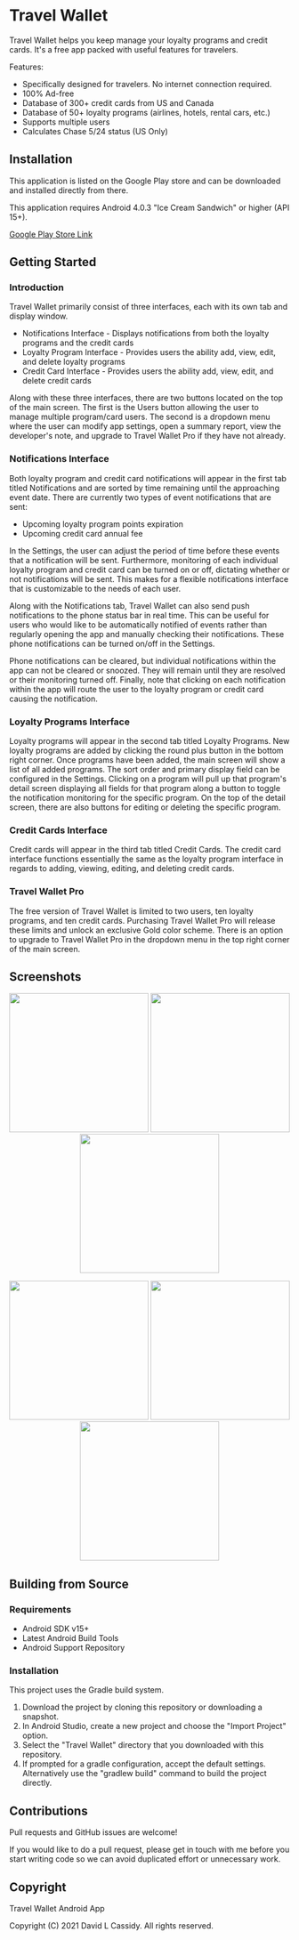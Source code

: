 
# Travel Wallet

Travel Wallet helps you keep manage your loyalty programs and credit cards. It's a free app packed with useful features for travelers.

Features:

- Specifically designed for travelers. No internet connection required.
- 100% Ad-free
- Database of 300+ credit cards from US and Canada
- Database of 50+ loyalty programs (airlines, hotels, rental cars, etc.)
- Supports multiple users
- Calculates Chase 5/24 status (US Only)

## Installation

This application is listed on the Google Play store and can be downloaded and installed directly from there.

This application requires Android 4.0.3 "Ice Cream Sandwich" or higher (API 15+).

[Google Play Store Link](https://play.google.com/store/apps/details?id=com.davidlcassidy.travelwallet "Travel Wallet")

## Getting Started

### Introduction

Travel Wallet primarily consist of three interfaces, each with its own tab and display window.

- Notifications Interface - Displays notifications from both the loyalty programs and the credit cards
- Loyalty Program Interface - Provides users the ability add, view, edit, and delete loyalty programs
- Credit Card Interface - Provides users the ability add, view, edit, and delete credit cards

Along with these three interfaces, there are two buttons located on the top of the main screen. The first is the Users button allowing the user to manage multiple program/card users. The second is a dropdown menu where the user can modify app settings, open a summary report, view the developer's note, and upgrade to Travel Wallet Pro if they have not already.

### Notifications Interface

Both loyalty program and credit card notifications will appear in the first tab titled Notifications and are sorted by time remaining until the approaching event date. There are currently two types of event notifications that are sent:

- Upcoming loyalty program points expiration
- Upcoming credit card annual fee

In the Settings, the user can adjust the period of time before these events that a notification will be sent. Furthermore, monitoring of each individual loyalty program and credit card can be turned on or off, dictating whether or not notifications will be sent. This makes for a flexible notifications interface that is customizable to the needs of each user.

Along with the Notifications tab, Travel Wallet can also send push notifications to the phone status bar in real time. This can be useful for users who would like to be automatically notified of events rather than regularly opening the app and manually checking their notifications. These phone notifications can be turned on/off in the Settings. 

Phone notifications can be cleared, but individual notifications within the app can not be cleared or snoozed. They will remain until they are resolved or their monitoring turned off. Finally, note that clicking on each notification within the app will route the user to the loyalty program or credit card causing the notification.

### Loyalty Programs Interface

Loyalty programs will appear in the second tab titled Loyalty Programs. New loyalty programs are added by clicking the round plus button in the bottom right corner. Once programs have been added, the main screen will show a list of all added programs. The sort order and primary display field can be configured in the Settings. Clicking on a program will pull up that program's detail screen displaying all fields for that program along a button to toggle the notification monitoring for the specific program. On the top of the detail screen, there are also buttons for editing or deleting the specific program.

### Credit Cards Interface

Credit cards will appear in the third tab titled Credit Cards. The credit card interface functions essentially the same as the loyalty program interface in regards to adding, viewing, editing, and deleting credit cards.

### Travel Wallet Pro

The free version of Travel Wallet is limited to two users, ten loyalty programs, and ten credit cards. Purchasing Travel Wallet Pro will release these limits and unlock an exclusive Gold color scheme. There is an option to upgrade to Travel Wallet Pro in the dropdown menu in the top right corner of the main screen.

## Screenshots

<p align="center">
  <img src="screenshots/basic/screenshot_1.png" width="250">
  <img src="screenshots/basic/screenshot_2.png" width="250">
  <img src="screenshots/basic/screenshot_3.png" width="250">
</p>

<p align="center">
  <img src="screenshots/basic/screenshot_4.png" width="250">
  <img src="screenshots/basic/screenshot_5.png" width="250">
  <img src="screenshots/basic/screenshot_6.png" width="250">
</p>

## Building from Source

### Requirements

- Android SDK v15+
- Latest Android Build Tools
- Android Support Repository

### Installation

This project uses the Gradle build system.

1. Download the project by cloning this repository or downloading a snapshot.
1. In Android Studio, create a new project and choose the "Import Project" option.
1. Select the "Travel Wallet" directory that you downloaded with this repository.
1. If prompted for a gradle configuration, accept the default settings. Alternatively use the "gradlew build" command to build the project directly.

## Contributions

Pull requests and GitHub issues are welcome!

If you would like to do a pull request, please get in touch with me before you start writing code so we 
can avoid duplicated effort or unnecessary work.

## Copyright

Travel Wallet Android App

Copyright (C) 2021 David L Cassidy. All rights reserved.
